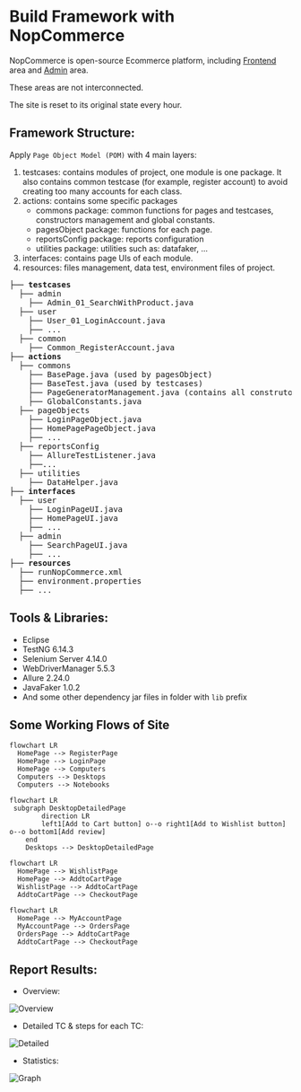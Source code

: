 # Build Framework with NopCommerce
NopCommerce is open-source Ecommerce platform, including [Frontend](https://demo.nopcommerce.com/) area and [Admin](https://admin-demo.nopcommerce.com/login) area. 

These areas are not interconnected. 

The site is reset to its original state every hour.

## Framework Structure:

Apply `Page Object Model (POM)` with 4 main layers:

 1. testcases: contains modules of project, one module is one package. It also contains common testcase (for example, register account) to avoid creating too many accounts for each class. 
 2. actions: contains some specific packages
    - commons package: common functions for pages and testcases, constructors management and global constants.
    - pagesObject package: functions for each page.
    - reportsConfig package: reports configuration
    - utilities package: utilities such as: datafaker, ...
 3. interfaces: contains page UIs of each module.
 4. resources: files management, data test, environment files of project.

<pre>
├── <b>testcases</b>
  ├── admin
    ├── Admin_01_SearchWithProduct.java
  ├── user
    ├── User_01_LoginAccount.java
    ├── ...
  ├── common
    ├── Common_RegisterAccount.java
├── <b>actions</b>
  ├── commons
    ├── BasePage.java (used by pagesObject)
    ├── BaseTest.java (used by testcases)
    ├── PageGeneratorManagement.java (contains all construtors)
    ├── GlobalConstants.java
  ├── pageObjects
    ├── LoginPageObject.java
    ├── HomePagePageObject.java
    ├── ...
  ├── reportsConfig
    ├── AllureTestListener.java
    ├──...
  ├── utilities
    ├── DataHelper.java
├── <b>interfaces</b>
  ├── user
    ├── LoginPageUI.java
    ├── HomePageUI.java
    ├── ...
  ├── admin
    ├── SearchPageUI.java
    ├── ...
├── <b>resources</b>
  ├── runNopCommerce.xml
  ├── environment.properties
  ├── ...
</pre>

## Tools & Libraries:
- Eclipse
- TestNG 6.14.3
- Selenium Server 4.14.0
- WebDriverManager 5.5.3
- Allure 2.24.0
- JavaFaker 1.0.2
- And some other dependency jar files in folder with `lib` prefix
## Some Working Flows of Site

```mermaid
flowchart LR
  HomePage --> RegisterPage 
  HomePage --> LoginPage
  HomePage --> Computers
  Computers --> Desktops
  Computers --> Notebooks
```


```mermaid
flowchart LR
 subgraph DesktopDetailedPage
        direction LR
        left1[Add to Cart button] o--o right1[Add to Wishlist button] o--o bottom1[Add review]
    end
    Desktops --> DesktopDetailedPage
```


```mermaid
flowchart LR
  HomePage --> WishlistPage 
  HomePage --> AddtoCartPage
  WishlistPage --> AddtoCartPage
  AddtoCartPage --> CheckoutPage
```

```mermaid
flowchart LR
  HomePage --> MyAccountPage 
  MyAccountPage --> OrdersPage
  OrdersPage --> AddtoCartPage
  AddtoCartPage --> CheckoutPage
```
## Report Results:
- Overview:
  
![Overview](https://github.com/ttqp2812fi/selenium-framework-nopcommerce/blob/main/allure_report_images/Allure-Report_Overview.png)

- Detailed TC & steps for each TC:
  
![Detailed](https://github.com/ttqp2812fi/selenium-framework-nopcommerce/blob/main/allure_report_images/Allure-Report_Suite_Steps.png)

- Statistics:

![Graph](https://github.com/ttqp2812fi/selenium-framework-nopcommerce/blob/main/allure_report_images/Allure-Report_Graph.png)
